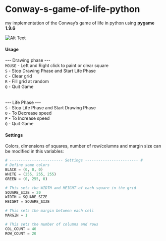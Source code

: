 # Conway-s-game-of-life-python
my implementation of the Conway’s game of life in python using **pygame 1.9.6**

![Alt Text](gof.gif)

#### Usage
--- Drawing phase --- \
`MOUSE` - Left and Right click to paint or clear square\
`S` - Stop Drawing Phase and Start Life Phase \
`C` - Clear grid\
`R` - Fill grid at random\
`Q` - Quit Game\
\
\
--- Life Phase ---\
`S` - Stop Life Phase and Start Drawing Phase\
`O` - To Decrease speed\
`P` - To Increase speed\
`Q` - Quit Game

#### Settings
Colors, dimensions of squares, number of row/columns and margin size can be modified in this variables:
```python
# ------------------------ Settings ------------------------ #
# Define some colors
BLACK = (0, 0, 0)
WHITE = (255, 255, 255)
GREEN = (0, 255, 0)

# This sets the WIDTH and HEIGHT of each square in the grid
SQUARE_SIZE = 20
WIDTH = SQUARE_SIZE
HEIGHT = SQUARE_SIZE

# This sets the margin between each cell
MARGIN = 1

# This sets the number of columns and rows
COL_COUNT = 40
ROW_COUNT = 20
```
